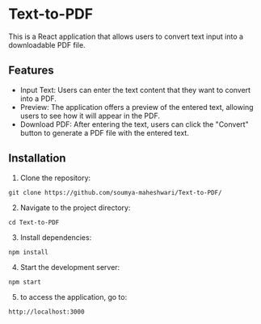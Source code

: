 # Text-to-PDF
This is a  React application that allows users to convert text input into a downloadable PDF file.

## Features
* Input Text: Users can enter the text content that they want to convert into a PDF.
* Preview: The application offers a preview of the entered text, allowing users to see how it will appear in the PDF.
* Download PDF: After entering the text, users can click the "Convert" button to generate a PDF file with the entered text.

## Installation

1. Clone the repository:
```CMD
git clone https://github.com/soumya-maheshwari/Text-to-PDF/
```

2. Navigate to the project directory:
```CMD
cd Text-to-PDF
```

3. Install dependencies: 
```CMD
npm install
```

4. Start the development server:
```CMD
npm start
```

5. to access the application, go to:
 ```CMD
http://localhost:3000
```
